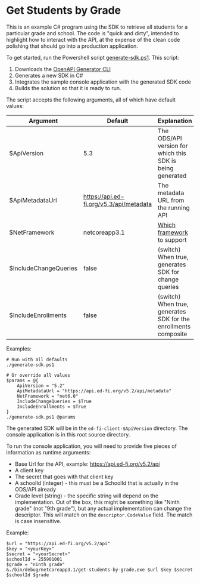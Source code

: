 # Get Students by Grade

This is an example C# program using the SDK to retrieve all students for a
particular grade and school. The code is "quick and dirty", intended to
highlight how to interact with the API, at the expense of the clean code
polishing that should go into a production application.

To get started, run the Powershell script [generate-sdk.ps1](generate-sdk.ps1).
This script:

1. Downloads the [OpenAPI Generator
   CLI](https://openapi-generator.tech/docs/installation/)
2. Generates a new SDK in C#
3. Integrates the sample console application with the generated SDK code
4. Builds the solution so that it is ready to run.

The script accepts the following arguments, all of which have default values:

| Argument              | Default                                 | Explanation                                                                                   |
| --------------------- | --------------------------------------- | --------------------------------------------------------------------------------------------- |
| $ApiVersion           | 5.3                                     | The ODS/API version for which this SDK is being generated                                     |
| $ApiMetadataUrl       | https://api.ed-fi.org/v5.3/api/metadata | The metadata URL from the running API                                                         |
| $NetFramework         | netcoreapp3.1                           | [Which framework](https://openapi-generator.tech/docs/generators/csharp-netcore) to support |
| $IncludeChangeQueries | false                                   | (switch) When true, generates SDK for change queries                                          |
| $IncludeEnrollments   | false                                   | (switch) When true, generates SDK for the enrollments composite                               |

Examples:

```pshell
# Run with all defaults
./generate-sdk.ps1

# Or override all values
$params = @{
    ApiVersion = "5.2"
    ApiMetadataUrl = "https://api.ed-fi.org/v5.2/api/metadata"
    NetFramework = "net6.0"
    IncludeChangeQueries = $True
    IncludeEnrollments = $True
}
./generate-sdk.ps1 @params
```

The generated SDK will be in the `ed-fi-client-$ApiVersion` directory. The
console application is in this root source directory.

To run the console application, you will need to provide five pieces of
information as runtime arguments:

* Base Url for the API, example: https://api.ed-fi.org/v5.2/api
* A client key
* The secret that goes with that client key
* A schoolId (integer) - this must be a SchoolId that is actually in the ODS/API
  already
* Grade level (string) - the specific string will depend on the implementation.
  Out of the box, this might be something like "Ninth grade" (not "9th grade"),
  but any actual implementation can change the descriptor. This will match on
  the `descriptor.CodeValue` field. The match is case insensitive.

Example:

```pshell
$url = "https://api.ed-fi.org/v5.2/api"
$key = "<yourKey>"
$secret = "<yourSecret>"
$schoolId = 255901001
$grade = "ninth grade"
&./bin/debug/netcoreapp3.1/get-students-by-grade.exe $url $key $secret $schoolId $grade
```
